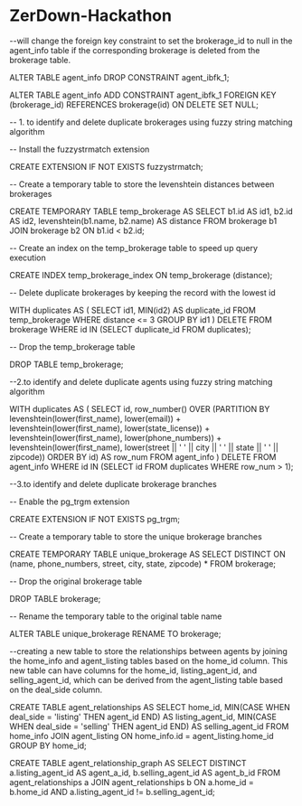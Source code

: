 # ZerDown-Hackathon

--will change the foreign key constraint to set the brokerage_id to null in the agent_info table if the corresponding brokerage is deleted from the brokerage table.

ALTER TABLE agent_info
DROP CONSTRAINT agent_ibfk_1;

ALTER TABLE agent_info
ADD CONSTRAINT agent_ibfk_1
FOREIGN KEY (brokerage_id)
REFERENCES brokerage(id)
ON DELETE SET NULL;

-- 1. to identify and delete duplicate brokerages using fuzzy string matching algorithm

-- Install the fuzzystrmatch extension

CREATE EXTENSION IF NOT EXISTS fuzzystrmatch;

-- Create a temporary table to store the levenshtein distances between brokerages

CREATE TEMPORARY TABLE temp_brokerage AS
SELECT 
  b1.id AS id1,
  b2.id AS id2,
  levenshtein(b1.name, b2.name) AS distance
FROM 
  brokerage b1
  JOIN brokerage b2 ON b1.id < b2.id;

-- Create an index on the temp_brokerage table to speed up query execution

CREATE INDEX temp_brokerage_index ON temp_brokerage (distance);

-- Delete duplicate brokerages by keeping the record with the lowest id

WITH duplicates AS (
  SELECT 
    id1,
    MIN(id2) AS duplicate_id
  FROM 
    temp_brokerage
  WHERE 
    distance <= 3
  GROUP BY 
    id1
)
DELETE FROM 
  brokerage
WHERE 
  id IN (SELECT duplicate_id FROM duplicates);

-- Drop the temp_brokerage table

DROP TABLE temp_brokerage;



--2.to identify and delete duplicate agents using fuzzy string matching algorithm

WITH duplicates AS (
  SELECT 
    id, 
    row_number() OVER (PARTITION BY 
      levenshtein(lower(first_name), lower(email)) + 
      levenshtein(lower(first_name), lower(state_license)) + 
      levenshtein(lower(first_name), lower(phone_numbers)) +
      levenshtein(lower(first_name), lower(street || ' ' || city || ' ' || state || ' ' || zipcode))
    ORDER BY id) AS row_num
  FROM agent_info
)
DELETE FROM agent_info 
WHERE id IN (SELECT id FROM duplicates WHERE row_num > 1);


--3.to identify and delete duplicate brokerage branches

-- Enable the pg_trgm extension

CREATE EXTENSION IF NOT EXISTS pg_trgm;

-- Create a temporary table to store the unique brokerage branches

CREATE TEMPORARY TABLE unique_brokerage AS
  SELECT DISTINCT ON (name, phone_numbers, street, city, state, zipcode) 
    *
  FROM 
    brokerage;

-- Drop the original brokerage table

DROP TABLE brokerage;

-- Rename the temporary table to the original table name

ALTER TABLE unique_brokerage RENAME TO brokerage;

--creating a new table to store the relationships between agents by joining the home_info and agent_listing tables based on the home_id column. This new table can have columns for the home_id, listing_agent_id, and selling_agent_id, which can be derived from the agent_listing table based on the deal_side column.

CREATE TABLE agent_relationships AS
SELECT home_id,
       MIN(CASE WHEN deal_side = 'listing' THEN agent_id END) AS listing_agent_id,
       MIN(CASE WHEN deal_side = 'selling' THEN agent_id END) AS selling_agent_id
FROM home_info
JOIN agent_listing
ON home_info.id = agent_listing.home_id
GROUP BY home_id;

CREATE TABLE agent_relationship_graph AS
SELECT DISTINCT a.listing_agent_id AS agent_a_id, b.selling_agent_id AS agent_b_id
FROM agent_relationships a
JOIN agent_relationships b
ON a.home_id = b.home_id AND a.listing_agent_id != b.selling_agent_id;


